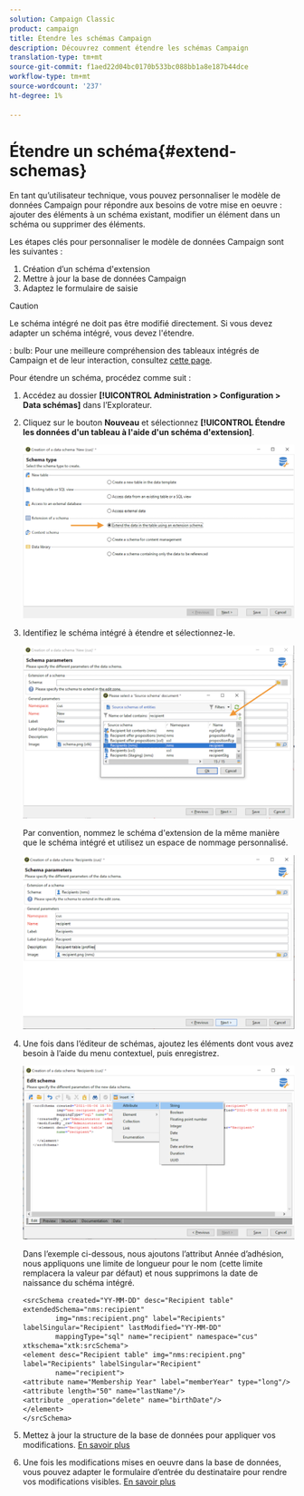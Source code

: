 ```yaml
---
solution: Campaign Classic
product: campaign
title: Étendre les schémas Campaign
description: Découvrez comment étendre les schémas Campaign
translation-type: tm+mt
source-git-commit: f1aed22d04bc0170b533bc088bb1a8e187b44dce
workflow-type: tm+mt
source-wordcount: '237'
ht-degree: 1%

---
```


# Étendre un schéma{#extend-schemas}

En tant qu’utilisateur technique, vous pouvez personnaliser le modèle de données Campaign pour répondre aux besoins de votre mise en oeuvre : ajouter des éléments à un schéma existant, modifier un élément dans un schéma ou supprimer des éléments.

Les étapes clés pour personnaliser le modèle de données Campaign sont les suivantes :

1. Création d’un schéma d&#39;extension
1. Mettre à jour la base de données Campaign
1. Adaptez le formulaire de saisie

>[!CAUTION]
>Le schéma intégré ne doit pas être modifié directement. Si vous devez adapter un schéma intégré, vous devez l&#39;étendre.

: bulb: Pour une meilleure compréhension des tableaux intégrés de Campaign et de leur interaction, consultez [cette page](datamodel.md).

Pour étendre un schéma, procédez comme suit :

1. Accédez au dossier **[!UICONTROL Administration > Configuration > Data schémas]** dans l’Explorateur.
1. Cliquez sur le bouton **Nouveau** et sélectionnez **[!UICONTROL Étendre les données d&#39;un tableau à l&#39;aide d&#39;un schéma d&#39;extension]**.

   ![](assets/extend-schema-option.png)

1. Identifiez le schéma intégré à étendre et sélectionnez-le.

   ![](assets/extend-schema-select.png)

   Par convention, nommez le schéma d&#39;extension de la même manière que le schéma intégré et utilisez un espace de nommage personnalisé.

   ![](assets/extend-schema-validate.png)

1. Une fois dans l’éditeur de schémas, ajoutez les éléments dont vous avez besoin à l’aide du menu contextuel, puis enregistrez.

   ![](assets/extend-schema-edit.png)

   Dans l’exemple ci-dessous, nous ajoutons l’attribut Année d’adhésion, nous appliquons une limite de longueur pour le nom (cette limite remplacera la valeur par défaut) et nous supprimons la date de naissance du schéma intégré.

   ```
   <srcSchema created="YY-MM-DD" desc="Recipient table" extendedSchema="nms:recipient"
           img="nms:recipient.png" label="Recipients" labelSingular="Recipient" lastModified="YY-MM-DD"
           mappingType="sql" name="recipient" namespace="cus" xtkschema="xtk:srcSchema">
   <element desc="Recipient table" img="nms:recipient.png" label="Recipients" labelSingular="Recipient"
           name="recipient">
   <attribute name="Membership Year" label="memberYear" type="long"/>
   <attribute length="50" name="lastName"/>
   <attribute _operation="delete" name="birthDate"/>
   </element>
   </srcSchema> 
   ```

1. Mettez à jour la structure de la base de données pour appliquer vos modifications. [En savoir plus](update-database-structure.md)
1. Une fois les modifications mises en oeuvre dans la base de données, vous pouvez adapter le formulaire d’entrée du destinataire pour rendre vos modifications visibles. [En savoir plus](forms.md)
